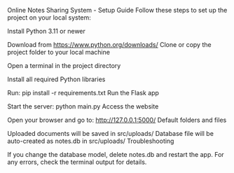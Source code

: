 Online Notes Sharing System - Setup Guide
Follow these steps to set up the project on your local system:

Install Python 3.11 or newer

Download from https://www.python.org/downloads/
Clone or copy the project folder to your local machine

Open a terminal in the project directory

Install all required Python libraries

Run:
pip install -r requirements.txt
Run the Flask app

Start the server:
python main.py
Access the website

Open your browser and go to: http://127.0.0.1:5000/
Default folders and files

Uploaded documents will be saved in src/uploads/
Database file will be auto-created as notes.db in src/uploads/
Troubleshooting

If you change the database model, delete notes.db and restart the app.
For any errors, check the terminal output for details.
